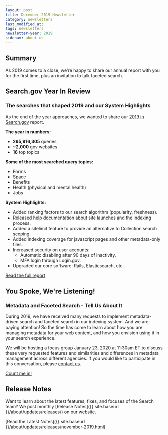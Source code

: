 ```yaml
---
layout: post
title: December 2019 Newsletter
category: newsletters
last_modified_at: 
tags: newsletters
newsletter-year: 2019
sidenav: about_us
---
```


## Summary

As 2019 comes to a close, we're happy to share our annual report with you for the first time, plus an invitation to talk faceted search.

## Search.gov Year In Review

### The searches that shaped 2019 and our System Highlights

As the end of the year approaches, we wanted to share our <a href="https://search.gov/blog/2019-annual-review.html">2019 in Search.gov</a> report.

**The year in numbers:**

* **295,916,305** queries
* **~2,000** gov websites
* **16** top topics

**Some of the most searched query topics:**

- Forms
- Space
- Benefits
- Health (physical and mental health)
- Jobs

**System Highlights:**

- Added ranking factors to our search algorithm (popularity, freshness).
- Released help documentation about site launches and the indexing process.
- Added a sitelimit feature to provide an alternative to Collection search scoping.
- Added indexing coverage for javascript pages and other metadata-only files.
- Increased security on user accounts:
  - Automatic disabling after 90 days of inactivity.
  - MFA login through Login.gov.
- Upgraded our core software: Rails, Elasticsearch, etc.

<a href="https://search.gov/blog/2019-annual-review.html">Read the full report</a>

## You Spoke, We're Listening!

### Metadata and Faceted Search - Tell Us About It

During 2019, we have received many requests to implement metadata-driven search and faceted search in our indexing system. And we are paying attention! So the time has come to learn about how you are managing metadata for your web content, and how you envision using it in your search experience.

We will be hosting a focus group January 23, 2020 at 11:30am ET to discuss these very requested features and similarities and differences in metadata management across different agencies. If you would like to participate in this conversation, please <a href="mailto:search@gsa.gov">contact us</a>.

<a href="mailto:search@gsa.gov" target="_blank">Count me in!</a>

## Release Notes

Want to learn about the latest features, fixes, and focuses of the Search team? We post monthly [Release Notes]({{ site.baseurl }}/about/updates/releases/) on our website.

[Read the Latest Notes]({{ site.baseurl }}/about/updates/releases/november-2019.html)